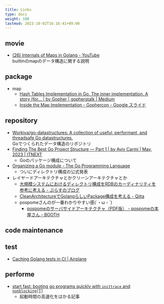 ```yaml
---
title: Links
type: docs
weight: 100
lastmod: 2023-10-02T16:16:41+09:00
---
```


## movie

- [(26) Internals of Maps in Golang - YouTube](https://www.youtube.com/watch?v=ACQs6mdylxo)  
  builtinのmapのデータ構造に関する説明  

## package

- map
  - [Hash Tables Implementation in Go. The inner implementation. A story (for… | by Gopher | gopherstalk | Medium](https://medium.com/kalamsilicon/hash-tables-implementation-in-go-48c165c54553)
  - [Inside the Map Implementation - Gophercon - Google スライド](https://docs.google.com/presentation/d/1CxamWsvHReswNZc7N2HMV7WPFqS8pvlPVZcDegdC_T4/edit#slide=id.g14067a566a_0_79)

## repository

- [Workiva/go-datastructures: A collection of useful, performant, and threadsafe Go datastructures.](https://github.com/Workiva/go-datastructures)  
  Goでつくられたデータ構造のリポジトリ  
- [Finding The Best Go Project Structure — Part 1 | by Aviv Carmi | May, 2023 | ITNEXT](https://itnext.io/finding-the-best-go-project-structure-part-1-5290bc1d869d)
  - Goのパッケージ構成について
- [Organizing a Go module - The Go Programming Language](https://go.dev/doc/modules/layout)
  - ついにディレクトリ構成の公式発表
- レイヤードアーキテクチャとかクリーンアーキテクチャとか
  - [大規模システムにおけるディレクトリ構成をRDBのカーディナリティを参考に考える - ぷらすのブログ](https://blog.p1ass.com/posts/directory-structure/)
  - [CleanArchitectureでGolangらしいPackage構成を考える - Qiita](https://qiita.com/inosy22/items/ce4a6ea7545c5cefd24b)
  - pospomeさんのが一番わかりやすい感(´・ω・`)
    - [pospomeのサーバサイドアーキテクチャ（PDF版） - pospomeの本屋さん - BOOTH](https://booth.pm/ja/items/1045782)

## code maintenance

## test

- [Caching Golang tests in CI | Airplane](https://www.airplane.dev/blog/caching-golang-tests-in-ci)

## performe

- [start fast: booting go programs quickly with `inittrace` and `nonblocking[T]`](https://eblog.fly.dev/startfast.html)
  - 起動時間の高速化をはかる記事
